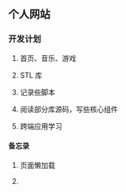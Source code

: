 ## 个人网站

### 开发计划

1. 首页、音乐、游戏

2. STL 库

3. 记录些脚本

4. 阅读部分库源码，写些核心组件

5. 跨端应用学习

#### 备忘录

1. 页面懒加载

2.
